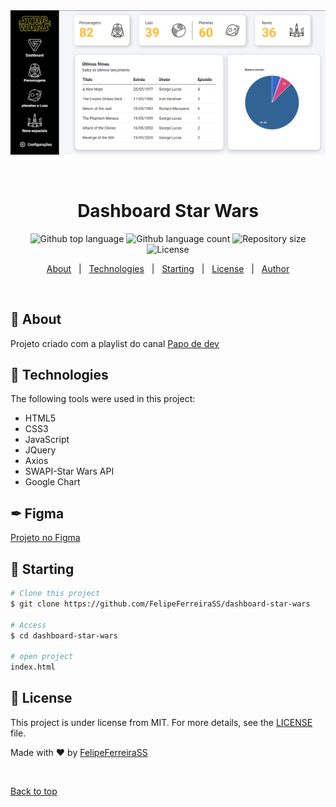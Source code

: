 <div align="center" id="top"> 
  <img src="./assets/captura-de-tela-star-wars.png" alt="Dashboard Star Wars" />

  &#xa0;

  <!-- <a href="https://dashboardstarwars.netlify.app">Demo</a> -->
</div>

<h1 align="center">Dashboard Star Wars</h1>

<p align="center">
  <img alt="Github top language" src="https://img.shields.io/github/languages/top/FelipeFerreiraSS/dashboard-star-wars?color=56BEB8">

  <img alt="Github language count" src="https://img.shields.io/github/languages/count/FelipeFerreiraSS/dashboard-star-wars?color=56BEB8">

  <img alt="Repository size" src="https://img.shields.io/github/repo-size/FelipeFerreiraSS/dashboard-star-wars?color=56BEB8">

  <img alt="License" src="https://img.shields.io/github/license/FelipeFerreiraSS/dashboard-star-wars?color=56BEB8">

  <!-- <img alt="Github issues" src="https://img.shields.io/github/issues/{{YOUR_GITHUB_USERNAME}}/dashboard-star-wars?color=56BEB8" /> -->

  <!-- <img alt="Github forks" src="https://img.shields.io/github/forks/{{YOUR_GITHUB_USERNAME}}/dashboard-star-wars?color=56BEB8" /> -->

  <!-- <img alt="Github stars" src="https://img.shields.io/github/stars/{{YOUR_GITHUB_USERNAME}}/dashboard-star-wars?color=56BEB8" /> -->
</p>

<!-- Status -->

<!-- <h4 align="center"> 
	🚧  Dashboard Star Wars 🚀 Under construction...  🚧
</h4> 

<hr> -->

<p align="center">
  <a href="#dart-about">About</a> &#xa0; | &#xa0; 
  <a href="#rocket-technologies">Technologies</a> &#xa0; | &#xa0;
  <a href="#checkered_flag-starting">Starting</a> &#xa0; | &#xa0;
  <a href="#memo-license">License</a> &#xa0; | &#xa0;
  <a href="https://github.com/{{YOUR_GITHUB_USERNAME}}" target="_blank">Author</a>
</p>

<br>

## :dart: About ##

Projeto criado com a playlist do canal [Papo de dev](https://www.youtube.com/watch?v=UxsNGdCUoNg&list=PLOUrDmh7c7mXIGqi-qI5YKjsLWAyaR0la&index=1)

## :rocket: Technologies ##

The following tools were used in this project:

- HTML5
- CSS3
- JavaScript
- JQuery
- Axios
- SWAPI-Star Wars API
- Google Chart

## ✒ Figma
[Projeto no Figma](https://www.figma.com/file/MTmILmnLdsmesAGyGTRvV4/star-wars?node-id=0%3A1)

## :checkered_flag: Starting ##

```bash
# Clone this project
$ git clone https://github.com/FelipeFerreiraSS/dashboard-star-wars

# Access
$ cd dashboard-star-wars

# open project
index.html
```

## :memo: License ##

This project is under license from MIT. For more details, see the [LICENSE](LICENSE.md) file.


Made with :heart: by <a href="https://github.com/FelipeFerreiraSS" target="_blank">FelipeFerreiraSS</a>

&#xa0;

<a href="#top">Back to top</a>
